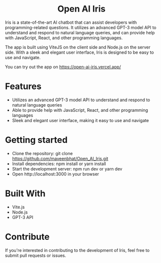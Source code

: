 
<h1 align="center">
  Open AI Iris
</h1>

Iris is a state-of-the-art AI chatbot that can assist developers with programming-related questions. It utilizes an advanced GPT-3 model API to understand and respond to natural language queries, and can provide help with JavaScript, React, and other programming languages.

The app is built using ViteJS on the client side and Node.js on the server side. With a sleek and elegant user interface, Iris is designed to be easy to use and navigate.

You can try out the app on https://open-ai-iris.vercel.app/

# Features

- Utilizes an advanced GPT-3 model API to understand and respond to natural language queries<br>
- Able to provide help with JavaScript, React, and other programming languages<br>
- Sleek and elegant user interface, making it easy to use and navigate<br>

# Getting started
- Clone the repository: git clone https://github.com/maveenbhat/Open_AI_Iris.git<br>
- Install dependencies: npm install or yarn install<br>
- Start the development server: npm run dev or yarn dev<br>
- Open http://localhost:3000 in your browser<br>

# Built With

- Vite.js<br>
- Node.js<br>
- GPT-3 API<br>

# Contribute
If you're interested in contributing to the development of Iris, feel free to submit pull requests or issues.

